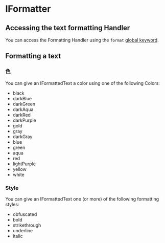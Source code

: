 # IFormatter

## Accessing the text formatting Handler

You can access the Formatting Handler using the `format` [global keyword](/Vanilla/Global_Functions/).

## Formatting a text

### 色

You can give an IFormattedText a color using one of the following Colors:

- black
- darkBlue
- darkGreen
- darkAqua
- darkRed
- darkPurple
- gold
- gray
- darkGray
- blue
- green
- aqua
- red
- lightPurple
- yellow
- white

### Style

You can give an IFormattedText one (or more) of the following formatting styles:

- obfuscated
- bold
- strikethrough
- underline
- italic
